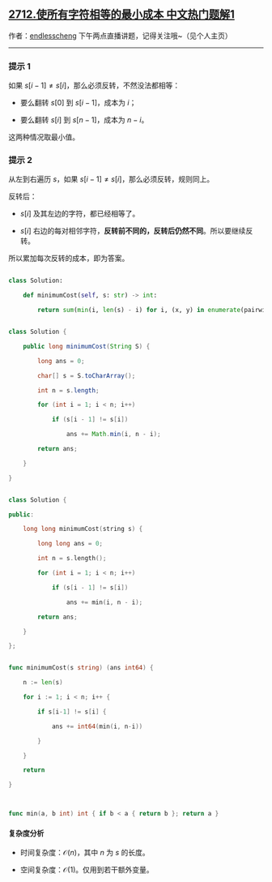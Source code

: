 ## [2712.使所有字符相等的最小成本 中文热门题解1](https://leetcode.cn/problems/minimum-cost-to-make-all-characters-equal/solutions/100000/yi-ci-bian-li-jian-ji-xie-fa-pythonjavac-aut0)

作者：[endlesscheng](https://leetcode.cn/u/endlesscheng)
下午两点直播讲题，记得关注哦~（见个人主页）

---

### 提示 1

如果 $s[i-1]\ne s[i]$，那么必须反转，不然没法都相等：

- 要么翻转 $s[0]$ 到 $s[i-1]$，成本为 $i$；
- 要么翻转 $s[i]$ 到 $s[n-1]$，成本为 $n-i$。

这两种情况取最小值。

### 提示 2

从左到右遍历 $s$，如果 $s[i-1]\ne s[i]$，那么必须反转，规则同上。

反转后：

- $s[i]$ 及其左边的字符，都已经相等了。
- $s[i]$ 右边的每对相邻字符，**反转前不同的，反转后仍然不同**。所以要继续反转。

所以累加每次反转的成本，即为答案。

```py [sol-Python3]
class Solution:
    def minimumCost(self, s: str) -> int:
        return sum(min(i, len(s) - i) for i, (x, y) in enumerate(pairwise(s), 1) if x != y)
```

```java [sol-Java]
class Solution {
    public long minimumCost(String S) {
        long ans = 0;
        char[] s = S.toCharArray();
        int n = s.length;
        for (int i = 1; i < n; i++)
            if (s[i - 1] != s[i])
                ans += Math.min(i, n - i);
        return ans;
    }
}
```

```cpp [sol-C++]
class Solution {
public:
    long long minimumCost(string s) {
        long long ans = 0;
        int n = s.length();
        for (int i = 1; i < n; i++)
            if (s[i - 1] != s[i])
                ans += min(i, n - i);
        return ans;
    }
};
```

```go [sol-Go]
func minimumCost(s string) (ans int64) {
	n := len(s)
	for i := 1; i < n; i++ {
		if s[i-1] != s[i] {
			ans += int64(min(i, n-i))
		}
	}
	return
}

func min(a, b int) int { if b < a { return b }; return a }
```

#### 复杂度分析

- 时间复杂度：$\mathcal{O}(n)$，其中 $n$ 为 $s$ 的长度。
- 空间复杂度：$\mathcal{O}(1)$。仅用到若干额外变量。

